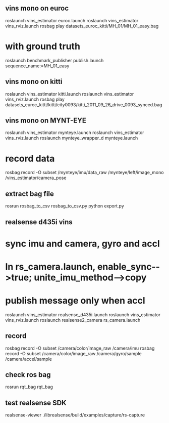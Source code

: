## vins mono on euroc
roslaunch vins_estimator euroc.launch 
roslaunch vins_estimator vins_rviz.launch
rosbag play datasets_euroc_kitti/MH_01/MH_01_easy.bag
# with ground truth
roslaunch benchmark_publisher publish.launch  sequence_name:=MH_01_easy



## vins mono on kitti
roslaunch vins_estimator kitti.launch 
roslaunch vins_estimator vins_rviz.launch
rosbag play datasets_euroc_kitti/kitti/city0093/kitti_2011_09_26_drive_0093_synced.bag



## vins mono on MYNT-EYE
roslaunch vins_estimator mynteye.launch 
roslaunch vins_estimator vins_rviz.launch
roslaunch mynteye_wrapper_d mynteye.launch

# record data 
rosbag record -O subset /mynteye/imu/data_raw /mynteye/left/image_mono /vins_estimator/camera_pose


## extract bag file
rosrun rosbag_to_csv rosbag_to_csv.py
python export.py


## realsense d435i vins
# sync imu and camera, gyro and accl
# In rs_camera.launch, enable_sync-->true; unite_imu_method-->copy 
# publish message only when accl
roslaunch vins_estimator realsense_d435i.launch
roslaunch vins_estimator vins_rviz.launch
roslaunch realsense2_camera rs_camera.launch

## record
rosbag record -O subset /camera/color/image_raw /camera/imu 
rosbag record -O subset /camera/color/image_raw /camera/gyro/sample /camera/accel/sample

## check ros bag
rosrun rqt_bag rqt_bag


## test realsense SDK
realsense-viewer
./librealsense/build/examples/capture/rs-capture
